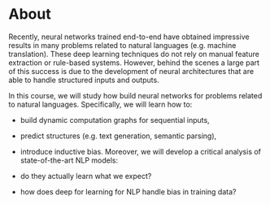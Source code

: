 # About
Recently, neural networks trained end-to-end have obtained impressive results in many problems related to natural languages (e.g. machine translation). These deep learning techniques do not rely on manual feature extraction or rule-based systems. However, behind the scenes a large part of this success is due to the development of neural architectures that are able to handle structured inputs and outputs.

In this course, we will study how build neural networks for problems related to natural languages. Specifically, we will learn how to:

* build dynamic computation graphs for sequential inputs,
* predict structures (e.g. text generation, semantic parsing),
* introduce inductive bias.
Moreover, we will develop a critical analysis of state-of-the-art NLP models:

* do they actually learn what we expect?
* how does deep for learning for NLP handle bias in training data?
